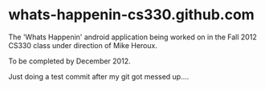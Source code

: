whats-happenin-cs330.github.com
===============================

The 'Whats Happenin' android application being worked on in the Fall 2012 CS330 class under direction of Mike Heroux.

To be completed by December 2012.

Just doing a test commit after my git got messed up....